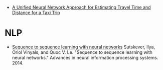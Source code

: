 * [A Unified Neural Network Approach for Estimating Travel Time and Distance for a Taxi Trip](https://arxiv.org/pdf/1710.04350.pdf)

# NLP
* [Sequence to sequence learning with neural networks](https://papers.nips.cc/paper/5346-sequence-to-sequence-learning-with-neural-networks.pdf) Sutskever, Ilya, Oriol Vinyals, and Quoc V. Le. "Sequence to sequence learning with neural networks." Advances in neural information processing systems. 2014.
